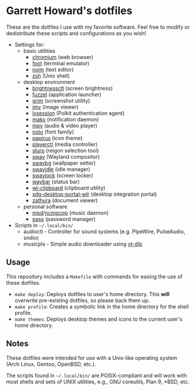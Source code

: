 # Garrett Howard's dotfiles

These are the dotfiles I use with my favorite software. Feel free to modify or dedistribute these scripts and configurations as you wish!

- Settings for:
	- basic utilities
		- [chromium](https://www.chromium.org/Home/) (web browser)
		- [foot](https://codeberg.org/dnkl/foot) (terminal emulator)
		- [nvim](https://neovim.io/) (text editor)
		- [zsh](https://www.gnu.org/software/bash/) (Unix shell)
	- desktop environment
		- [brightnessctl](https://github.com/Hummer12007/brightnessctl) (screen brightness)
		- [fuzzel](https://codeberg.org/dnkl/fuzzel) (application launcher)
		- [grim](https://wayland.emersion.fr/grim/) (screenshot utility)
		- [imv](https://sr.ht/~exec64/imv/) (image viewer)
		- [lxsession](https://github.com/lxde/lxsession) (Polkit authentication agent)
		- [mako](https://wayland.emersion.fr/mako/) (notification daemon)
		- [mpv](https://mpv.io/) (audio & video player)
		- [noto](https://fonts.google.com/noto) (font family)
		- [papirus](https://github.com/PapirusDevelopmentTeam/papirus-icon-theme) (icon theme)
		- [playerctl](https://github.com/altdesktop/playerctl) (media controller)
		- [slurp](https://wayland.emersion.fr/grim/) (reigon selection tool)
		- [sway](https://swaywm.org/) (Wayland compositor)
		- [swaybg](https://github.com/swaywm/swaybg) (wallpaper setter)
		- [swayidle](https://github.com/swaywm/swayidle) (idle manager)
		- [swaylock](https://github.com/swaywm/swaylock) (screen locker)
		- [waybar](https://github.com/Alexays/Waybar) (status bar)
		- [wl-clipboard](https://github.com/bugaevc/wl-clipboard) (clipboard utility)
		- [xdg-desktop-portal-wlr](https://github.com/emersion/xdg-desktop-portal-wlr) (desktop integration portal)
		- [zathura](https://pwmt.org/projects/zathura/) (document viewer)
	- personal software
		- [mpd](https://www.musicpd.org/)/[ncmpcpp](https://github.com/ncmpcpp/ncmpcpp) (music daemon)
		- [pass](https://www.passwordstore.org/) (password manager)
- Scripts in `~/.local/bin/`
	- audioctl - Controller for sound systems (e.g. PipeWire, PulseAudio, sndio)
	- musicpls - Simple audio downloader using [yt-dlp](https://github.com/yt-dlp/yt-dlp)

## Usage

This repository includes a `Makefile` with commands for easing the use of these dotfiles.

- `make deploy`: Deploys dotfiles to user's home directory. This **will** overwrite pre-existing dotfiles, so please back them up.
- `make profile`: Creates a symbolic link in the home directory for the shell profile.
- `make themes`: Deploys desktop themes and icons to the current user's home directory.

## Notes

These dotfiles were intended for use with a Unix-like operating system (Arch Linux, Gentoo, OpenBSD, etc.).

The scripts found in `~/.local/bin/` are POSIX-compliant and will work with most shells and sets of UNIX utilities, e.g., GNU coreutils, Plan 9, \*BSD, etc.
